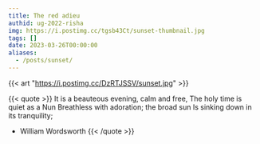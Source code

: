```yaml
---
title: The red adieu
authid: ug-2022-risha
img: https://i.postimg.cc/tgsb43Ct/sunset-thumbnail.jpg
tags: []
date: 2023-03-26T00:00:00
aliases:
  - /posts/sunset/
---
```


{{< art "https://i.postimg.cc/DzRTJSSV/sunset.jpg" >}}

{{< quote >}}
It is a beauteous evening, calm and free,
The holy time is quiet as a Nun
Breathless with adoration; the broad sun
Is sinking down in its tranquility;

- William Wordsworth
  {{< /quote >}}
